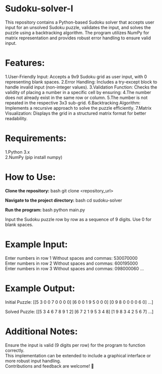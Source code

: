 # Sudoku-solver-I
 
This repository contains a Python-based Sudoku solver that accepts user input for an unsolved Sudoku puzzle, validates the input, and solves the puzzle using a backtracking algorithm. The program utilizes NumPy for matrix representation and provides robust error handling to ensure valid input.

# Features:
1.User-Friendly Input: Accepts a 9x9 Sudoku grid as user input, with 0 representing blank spaces.
2.Error Handling: Includes a try-except block to handle invalid input (non-integer values).
3.Validation Function: Checks the validity of placing a number in a specific cell by ensuring:
4.The number does not already exist in the same row or column.
5.The number is not repeated in the respective 3x3 sub-grid.
6.Backtracking Algorithm: Implements a recursive approach to solve the puzzle efficiently.
7.Matrix Visualization: Displays the grid in a structured matrix format for better readability.

# Requirements:
1.Python 3.x   
2.NumPy (pip install numpy)   

# How to Use:

**Clone the repository:**
bash
git clone <repository_url>

**Navigate to the project directory:**
bash
cd sudoku-solver

**Run the program:**
bash
python main.py

Input the Sudoku puzzle row by row as a sequence of 9 digits. Use 0 for blank spaces.

# Example Input:

Enter numbers in row 1 Without spaces and commas: 530070000  
Enter numbers in row 2 Without spaces and commas: 600195000   
Enter numbers in row 3 Without spaces and commas: 098000060
...

# Example Output:

Initial Puzzle:
[[5 3 0 0 7 0 0 0 0]
 [6 0 0 1 9 5 0 0 0]
 [0 9 8 0 0 0 0 6 0]
 ...]

Solved Puzzle:
[[5 3 4 6 7 8 9 1 2]
 [6 7 2 1 9 5 3 4 8]
 [1 9 8 3 4 2 5 6 7]
 ...]

# Additional Notes:
Ensure the input is valid (9 digits per row) for the program to function correctly.  
This implementation can be extended to include a graphical interface or more robust input handling.   
Contributions and feedback are welcome! 🚀    







